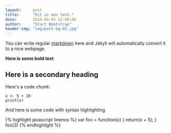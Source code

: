 ```yaml
---
layout:     post
title:      "Dit is een test."
date:       2016-04-05 12:00:00
author:     "Start Bootstrap"
header-img: "img/post-bg-02.jpg"
---
```



You can write regular [markdown](http://en.wikipedia.org/wiki/Markdown) here and Jekyll will automatically convert it to a nice webpage.

**Here is some bold text**

## Here is a secondary heading

Here's a code chunk:

~~~
x <- 5 + 10
print(x)
~~~

And here is some code with syntax highlighting

{% highlight javascript linenos %}
var foo = function(x) {
  return(x + 5);
}
foo(3)
{% endhighlight %}
